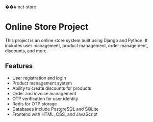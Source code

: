 ��#   n e t - s t o r e 
 
# Online Store Project

This project is an online store system built using Django and Python. It includes user management, product management, order management, discounts, and more.

## Features

- User registration and login
- Product management system
- Ability to create discounts for products
- Order and invoice management
- OTP verification for user identity
- Redis for OTP storage
- Databases include PostgreSQL and SQLite
- Frontend with HTML, CSS, and JavaScript

